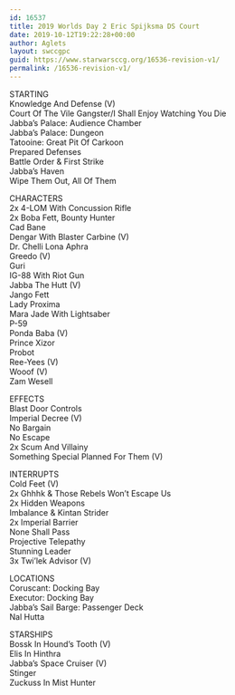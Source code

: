 ```yaml
---
id: 16537
title: 2019 Worlds Day 2 Eric Spijksma DS Court
date: 2019-10-12T19:22:28+00:00
author: Aglets
layout: swccgpc
guid: https://www.starwarsccg.org/16536-revision-v1/
permalink: /16536-revision-v1/
---
```

STARTING  
Knowledge And Defense (V)  
Court Of The Vile Gangster/I Shall Enjoy Watching You Die  
Jabba’s Palace: Audience Chamber  
Jabba’s Palace: Dungeon  
Tatooine: Great Pit Of Carkoon  
Prepared Defenses  
Battle Order & First Strike  
Jabba’s Haven  
Wipe Them Out, All Of Them

CHARACTERS  
2x 4-LOM With Concussion Rifle  
2x Boba Fett, Bounty Hunter  
Cad Bane  
Dengar With Blaster Carbine (V)  
Dr. Chelli Lona Aphra  
Greedo (V)  
Guri  
IG-88 With Riot Gun  
Jabba The Hutt (V)  
Jango Fett  
Lady Proxima  
Mara Jade With Lightsaber  
P-59  
Ponda Baba (V)  
Prince Xizor  
Probot  
Ree-Yees (V)  
Wooof (V)  
Zam Wesell

EFFECTS  
Blast Door Controls  
Imperial Decree (V)  
No Bargain  
No Escape  
2x Scum And Villainy  
Something Special Planned For Them (V)

INTERRUPTS  
Cold Feet (V)  
2x Ghhhk & Those Rebels Won’t Escape Us  
2x Hidden Weapons  
Imbalance & Kintan Strider  
2x Imperial Barrier  
None Shall Pass  
Projective Telepathy  
Stunning Leader  
3x Twi’lek Advisor (V)

LOCATIONS  
Coruscant: Docking Bay  
Executor: Docking Bay  
Jabba’s Sail Barge: Passenger Deck  
Nal Hutta

STARSHIPS  
Bossk In Hound&#8217;s Tooth (V)  
Elis In Hinthra  
Jabba’s Space Cruiser (V)  
Stinger  
Zuckuss In Mist Hunter